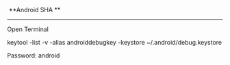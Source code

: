 ​									**Android SHA **



------

Open Terminal

keytool -list -v -alias androiddebugkey -keystore ~/.android/debug.keystore 

Password: android